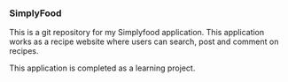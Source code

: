 ### SimplyFood

This is a git repository for my Simplyfood application. This application works as a recipe website where users can search, post and comment on recipes.

This application is completed as a learning project.
